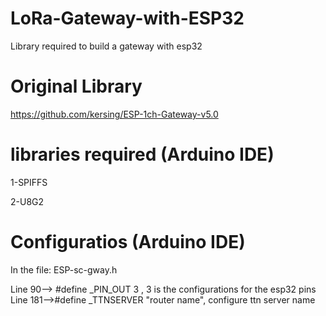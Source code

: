 # LoRa-Gateway-with-ESP32
 Library required to build a gateway with esp32
 
Original Library
=====================================================

https://github.com/kersing/ESP-1ch-Gateway-v5.0
 
libraries required (Arduino IDE)
=====================================================

1-SPIFFS

2-U8G2
 
Configuratios (Arduino IDE)
===================================================== 

In the file: ESP-sc-gway.h

Line 90--> #define _PIN_OUT 3 , 3 is the configurations for the esp32 pins
Line 181-->#define _TTNSERVER "router name", configure ttn server name
